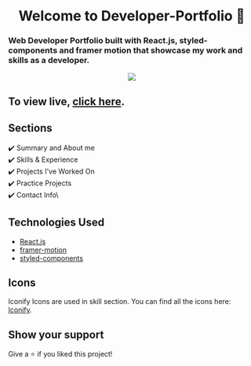 <h1 align="center">Welcome to Developer-Portfolio 👋</h1>

### Web Developer Portfolio built with React.js, styled-components and framer motion that showcase my work and skills as a developer.

<p align="center">
  <kbd>
    <img src="https://i.ibb.co/gVLWKXg/1658046257615.jpg"></img>
  </kbd>
</p>

## To view live, **[click here](https://zeeshannasir16.netlify.app/)**.



## Sections

✔️ Summary and About me\
✔️ Skills & Experience\
✔️ Projects I've Worked On\
✔️ Practice Projects\
✔️ Contact Info\


## Technologies Used

-   [React.js](https://reactjs.org/)
-   [framer-motion](https://www.framer.com/motion/)
-   [styled-components](https://styled-components.com/)

## Icons
Iconify Icons are used in skill section. You can find all the icons here: [Iconify](https://icon-sets.iconify.design/).

## Show your support

Give a ⭐️ if you liked this project!
